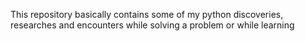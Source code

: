 This repository basically contains some of my python discoveries, researches and encounters while solving a problem or while learning
